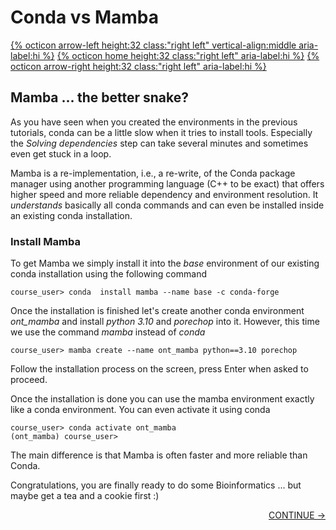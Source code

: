 # Conda vs Mamba 

[{% octicon arrow-left height:32 class:"right left" vertical-align:middle aria-label:hi %}](CONDA_3.md) [{% octicon home height:32 class:"right left" aria-label:hi %}](index.md) [{% octicon arrow-right height:32 class:"right left" aria-label:hi %}](QC.md)

## Mamba ... the better snake?

As you have seen when you created the environments in the previous tutorials, conda can be a little slow when it tries to install tools. Especially the *Solving dependencies* step can take several minutes and sometimes even get stuck in a loop.

Mamba is a re-implementation, i.e., a re-write, of the Conda package manager using another programming language (C++ to be exact) that offers higher speed and more reliable dependency and environment resolution. It *understands* basically all conda commands and can even be installed inside an existing conda installation.


### Install Mamba

To get Mamba we simply install it into the *base* environment of our existing conda installation using the following command

    course_user> conda  install mamba --name base -c conda-forge

Once the installation is finished let's create another conda environment *ont_mamba* and install *python 3.10* and *porechop* into it. However, this time we use the command *mamba* instead of *conda*

    course_user> mamba create --name ont_mamba python==3.10 porechop

Follow the installation process on the screen, press Enter when asked to proceed.

Once the installation is done you can use the mamba environment exactly like a conda environment. You can even activate it using conda

    course_user> conda activate ont_mamba
    (ont_mamba) course_user>

The main difference is that Mamba is often faster and more reliable than Conda.

Congratulations, you are finally ready to do some Bioinformatics ... but maybe get a tea and a cookie first :)


<p align="right"><a href="https://bluemountainsanalytics.github.io/bma_ont_biosec_2022/OVER_1.html">CONTINUE -></a>
</p>    
    

